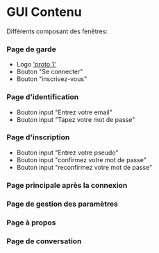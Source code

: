 # GUI Contenu

Différents composant des fenêtres:

### Page de garde
 * Logo ['proto 1'](https://github.com/chjj)
 * Bouton "Se connecter"
 * Bouton "inscrivez-vous"

### Page d'identification
 * Bouton input "Entrez votre email"
 * Bouton input "Tapez votre mot de passe"

### Page d'inscription
 * Bouton input "Entrez votre pseudo"
 * Bouton input "confirmez votre mot de passe"
 * Bouton input "reconfirmez votre mot de passe"

### Page principale après la connexion

### Page de gestion des paramètres

### Page à propos

### Page de conversation
